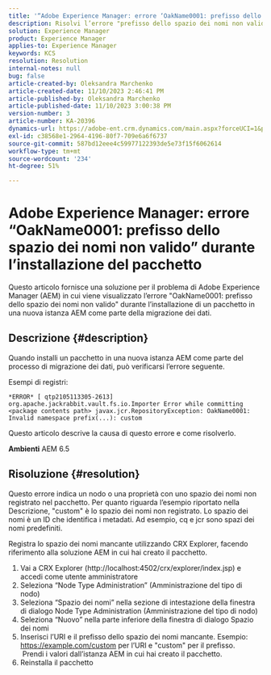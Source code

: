 ```yaml
---
title: '“Adobe Experience Manager: errore ‘OakName0001: prefisso dello spazio dei nomi non valido’ durante l’installazione del pacchetto”'
description: Risolvi l’errore "prefisso dello spazio dei nomi non valido" per AEM
solution: Experience Manager
product: Experience Manager
applies-to: Experience Manager
keywords: KCS
resolution: Resolution
internal-notes: null
bug: false
article-created-by: Oleksandra Marchenko
article-created-date: 11/10/2023 2:46:41 PM
article-published-by: Oleksandra Marchenko
article-published-date: 11/10/2023 3:00:38 PM
version-number: 3
article-number: KA-20396
dynamics-url: https://adobe-ent.crm.dynamics.com/main.aspx?forceUCI=1&pagetype=entityrecord&etn=knowledgearticle&id=76fa5df0-d77f-ee11-8179-6045bd006149
exl-id: c38568e1-2964-4196-80f7-709e6a6f6737
source-git-commit: 587bd12eee4c59977122393de5e73f15f6062614
workflow-type: tm+mt
source-wordcount: '234'
ht-degree: 51%

---
```


# Adobe Experience Manager: errore “OakName0001: prefisso dello spazio dei nomi non valido” durante l’installazione del pacchetto


Questo articolo fornisce una soluzione per il problema di Adobe Experience Manager (AEM) in cui viene visualizzato l’errore &quot;OakName0001: prefisso dello spazio dei nomi non valido&quot; durante l’installazione di un pacchetto in una nuova istanza AEM come parte della migrazione dei dati.

## Descrizione {#description}


Quando installi un pacchetto in una nuova istanza AEM come parte del processo di migrazione dei dati, può verificarsi l’errore seguente.

Esempi di registri:


```
*ERROR* [ qtp2105113305-2613]  org.apache.jackrabbit.vault.fs.io.Importer Error while committing <package contents path> javax.jcr.RepositoryException: OakName0001: Invalid namespace prefix(...): custom
```




Questo articolo descrive la causa di questo errore e come risolverlo.

<b>Ambienti</b>
AEM 6.5


## Risoluzione {#resolution}


Questo errore indica un nodo o una proprietà con uno spazio dei nomi non registrato nel pacchetto.
Per quanto riguarda l’esempio riportato nella Descrizione, &quot;custom&quot; è lo spazio dei nomi non registrato.
Lo spazio dei nomi è un ID che identifica i metadati. Ad esempio, cq e jcr sono spazi dei nomi predefiniti.

Registra lo spazio dei nomi mancante utilizzando CRX Explorer, facendo riferimento alla soluzione AEM in cui hai creato il pacchetto.

1. Vai a CRX Explorer (http://localhost:4502/crx/explorer/index.jsp) e accedi come utente amministratore
2. Seleziona “Node Type Administration” (Amministrazione del tipo di nodo)
3. Seleziona “Spazio dei nomi” nella sezione di intestazione della finestra di dialogo Node Type Administration (Amministrazione del tipo di nodo)
4. Seleziona “Nuovo” nella parte inferiore della finestra di dialogo Spazio dei nomi
5. Inserisci l’URI e il prefisso dello spazio dei nomi mancante. Esempio: https://example.com/custom per l’URI e &quot;custom&quot; per il prefisso.
     Prendi i valori dall’istanza AEM in cui hai creato il pacchetto.
6. Reinstalla il pacchetto
